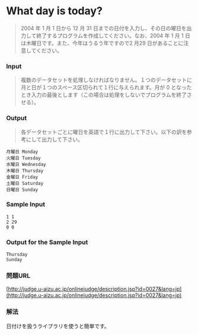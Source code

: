 # What day is today?
> 2004 年 1 月 1 日から 12 月 31 日までの日付を入力し、その日の曜日を出力して終了するプログラムを作成してください。なお、2004 年 1 月 1 日は木曜日です。また、今年はうるう年ですので2 月29 日があることに注意してください。

### Input
> 複数のデータセットを処理しなければなりません。１つのデータセットに月と日が１つのスペース区切られて１行に与えられます。月が 0 となったとき入力の最後とします（この場合は処理をしないでプログラムを終了させる）。

### Output
> 各データセットごとに曜日を英語で１行に出力して下さい。以下の訳を参考にして出力して下さい。

    月曜日 Monday
    火曜日 Tuesday
    水曜日 Wednesday
    木曜日 Thursday
    金曜日 Friday
    土曜日 Saturday
    日曜日 Sunday

### Sample Input
    1 1
    2 29
    0 0
### Output for the Sample Input
    Thursday
    Sunday

### 問題URL
[http://judge.u-aizu.ac.jp/onlinejudge/description.jsp?id=0027&lang=jp](http://judge.u-aizu.ac.jp/onlinejudge/description.jsp?id=0027&lang=jp)

### 解法
日付けを扱うライブラリを使うと簡単です。